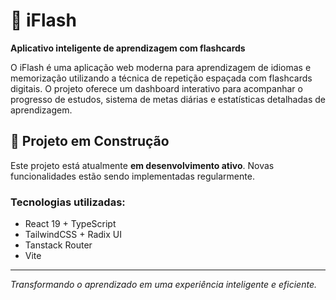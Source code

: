 # 🧠 iFlash

**Aplicativo inteligente de aprendizagem com flashcards**

O iFlash é uma aplicação web moderna para aprendizagem de idiomas e memorização utilizando a técnica de repetição espaçada com flashcards digitais. O projeto oferece um dashboard interativo para acompanhar o progresso de estudos, sistema de metas diárias e estatísticas detalhadas de aprendizagem.

## 🚧 Projeto em Construção

Este projeto está atualmente **em desenvolvimento ativo**. Novas funcionalidades estão sendo implementadas regularmente.

### Tecnologias utilizadas:
- React 19 + TypeScript
- TailwindCSS + Radix UI  
- Tanstack Router
- Vite

---

*Transformando o aprendizado em uma experiência inteligente e eficiente.*
